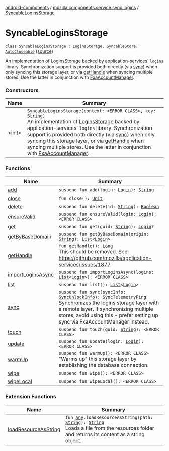 [android-components](../../index.md) / [mozilla.components.service.sync.logins](../index.md) / [SyncableLoginsStorage](./index.md)

# SyncableLoginsStorage

`class SyncableLoginsStorage : `[`LoginsStorage`](../../mozilla.components.concept.storage/-logins-storage/index.md)`, `[`SyncableStore`](../../mozilla.components.concept.sync/-syncable-store/index.md)`, `[`AutoCloseable`](https://developer.android.com/reference/java/lang/AutoCloseable.html) [(source)](https://github.com/mozilla-mobile/android-components/blob/master/components/service/sync-logins/src/main/java/mozilla/components/service/sync/logins/SyncableLoginsStorage.kt#L114)

An implementation of [LoginsStorage](../../mozilla.components.concept.storage/-logins-storage/index.md) backed by application-services' `logins` library.
Synchronization support is provided both directly (via [sync](sync.md)) when only syncing this storage layer,
or via [getHandle](get-handle.md) when syncing multiple stores. Use the latter in conjunction with [FxaAccountManager](#).

### Constructors

| Name | Summary |
|---|---|
| [&lt;init&gt;](-init-.md) | `SyncableLoginsStorage(context: <ERROR CLASS>, key: `[`String`](https://kotlinlang.org/api/latest/jvm/stdlib/kotlin/-string/index.html)`)`<br>An implementation of [LoginsStorage](../../mozilla.components.concept.storage/-logins-storage/index.md) backed by application-services' `logins` library. Synchronization support is provided both directly (via [sync](sync.md)) when only syncing this storage layer, or via [getHandle](get-handle.md) when syncing multiple stores. Use the latter in conjunction with [FxaAccountManager](#). |

### Functions

| Name | Summary |
|---|---|
| [add](add.md) | `suspend fun add(login: `[`Login`](../../mozilla.components.concept.storage/-login/index.md)`): `[`String`](https://kotlinlang.org/api/latest/jvm/stdlib/kotlin/-string/index.html) |
| [close](close.md) | `fun close(): `[`Unit`](https://kotlinlang.org/api/latest/jvm/stdlib/kotlin/-unit/index.html) |
| [delete](delete.md) | `suspend fun delete(id: `[`String`](https://kotlinlang.org/api/latest/jvm/stdlib/kotlin/-string/index.html)`): `[`Boolean`](https://kotlinlang.org/api/latest/jvm/stdlib/kotlin/-boolean/index.html) |
| [ensureValid](ensure-valid.md) | `suspend fun ensureValid(login: `[`Login`](../../mozilla.components.concept.storage/-login/index.md)`): <ERROR CLASS>` |
| [get](get.md) | `suspend fun get(guid: `[`String`](https://kotlinlang.org/api/latest/jvm/stdlib/kotlin/-string/index.html)`): `[`Login`](../../mozilla.components.concept.storage/-login/index.md)`?` |
| [getByBaseDomain](get-by-base-domain.md) | `suspend fun getByBaseDomain(origin: `[`String`](https://kotlinlang.org/api/latest/jvm/stdlib/kotlin/-string/index.html)`): `[`List`](https://kotlinlang.org/api/latest/jvm/stdlib/kotlin.collections/-list/index.html)`<`[`Login`](../../mozilla.components.concept.storage/-login/index.md)`>` |
| [getHandle](get-handle.md) | `fun getHandle(): `[`Long`](https://kotlinlang.org/api/latest/jvm/stdlib/kotlin/-long/index.html)<br>This should be removed. See: https://github.com/mozilla/application-services/issues/1877 |
| [importLoginsAsync](import-logins-async.md) | `suspend fun importLoginsAsync(logins: `[`List`](https://kotlinlang.org/api/latest/jvm/stdlib/kotlin.collections/-list/index.html)`<`[`Login`](../../mozilla.components.concept.storage/-login/index.md)`>): <ERROR CLASS>` |
| [list](list.md) | `suspend fun list(): `[`List`](https://kotlinlang.org/api/latest/jvm/stdlib/kotlin.collections/-list/index.html)`<`[`Login`](../../mozilla.components.concept.storage/-login/index.md)`>` |
| [sync](sync.md) | `suspend fun sync(syncInfo: `[`SyncUnlockInfo`](../-sync-unlock-info.md)`): SyncTelemetryPing`<br>Synchronizes the logins storage layer with a remote layer. If synchronizing multiple stores, avoid using this - prefer setting up sync via FxaAccountManager instead. |
| [touch](touch.md) | `suspend fun touch(guid: `[`String`](https://kotlinlang.org/api/latest/jvm/stdlib/kotlin/-string/index.html)`): <ERROR CLASS>` |
| [update](update.md) | `suspend fun update(login: `[`Login`](../../mozilla.components.concept.storage/-login/index.md)`): <ERROR CLASS>` |
| [warmUp](warm-up.md) | `suspend fun warmUp(): <ERROR CLASS>`<br>"Warms up" this storage layer by establishing the database connection. |
| [wipe](wipe.md) | `suspend fun wipe(): <ERROR CLASS>` |
| [wipeLocal](wipe-local.md) | `suspend fun wipeLocal(): <ERROR CLASS>` |

### Extension Functions

| Name | Summary |
|---|---|
| [loadResourceAsString](../../mozilla.components.support.test.file/kotlin.-any/load-resource-as-string.md) | `fun `[`Any`](https://kotlinlang.org/api/latest/jvm/stdlib/kotlin/-any/index.html)`.loadResourceAsString(path: `[`String`](https://kotlinlang.org/api/latest/jvm/stdlib/kotlin/-string/index.html)`): `[`String`](https://kotlinlang.org/api/latest/jvm/stdlib/kotlin/-string/index.html)<br>Loads a file from the resources folder and returns its content as a string object. |

